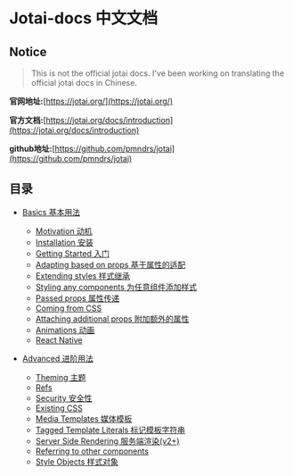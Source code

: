 # Jotai-docs 中文文档

## Notice

> This is not the official jotai docs. I've been working on translating the official jotai docs in Chinese. 

**官网地址:**[https://jotai.org/](https://jotai.org/)

**官方文档:**[https://jotai.org/docs/introduction](https://jotai.org/docs/introduction)

**github地址:**[https://github.com/pmndrs/jotai](https://github.com/pmndrs/jotai)

## 目录

- [Basics 基本用法](./Basics.md)
  - [Motivation 动机](./Basics.md#动机)
  - [Installation 安装](./Basics.md#安装)
  - [Getting Started 入门](./Basics.md#入门)
  - [Adapting based on props 基于属性的适配](./Basics.md#基于属性的适配)
  - [Extending styles 样式继承](./Basics.md#样式继承)
  - [Styling any components 为任意组件添加样式](./Basics.md#给任何组件添加样式) 
  - [Passed props 属性传递](./Basics.md#属性传递)
  - [Coming from CSS](./Basics.md#ComingfromCSS)
  - [Attaching additional props 附加额外的属性](./Basics.md#附加额外的属性)
  - [Animations 动画](./Basics.md#动画)
  - [React Native](./Basics.md#ReactNative)

- [Advanced 进阶用法](./Advanced.md)
  - [Theming 主题](./Advanced.md#主题)
  - [Refs](./Advanced.md#Refs)
  - [Security 安全性](./Advanced.md#安全性)
  - [Existing CSS](./Advanced.md#ExistingCSS)
  - [Media Templates 媒体模板](./Advanced.md#媒体模板)
  - [Tagged Template Literals 标记模板字符串](./Advanced.md#标记模板字符串)
  - [Server Side Rendering 服务端渲染(v2+)](./Advanced.md#服务端渲染)
  - [Referring to other components](./Advanced.md#referring-to-other-components)
  - [Style Objects 样式对象](./Advanced.md#样式对象)
